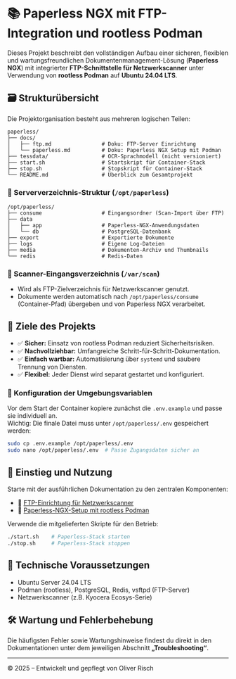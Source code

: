 # 📚 Paperless NGX mit FTP-Integration und rootless Podman

Dieses Projekt beschreibt den vollständigen Aufbau einer sicheren, flexiblen und wartungsfreundlichen Dokumentenmanagement-Lösung (**Paperless NGX**) mit integrierter **FTP-Schnittstelle für Netzwerkscanner** unter Verwendung von **rootless Podman** auf **Ubuntu 24.04 LTS**.

## 🗃️ Strukturübersicht

Die Projektorganisation besteht aus mehreren logischen Teilen:

```
paperless/
├── docs/
│   ├── ftp.md                # Doku: FTP-Server Einrichtung
│   └── paperless.md          # Doku: Paperless NGX Setup mit Podman
├── tessdata/                 # OCR-Sprachmodell (nicht versioniert)
├── start.sh                  # Startskript für Container-Stack
├── stop.sh                   # Stopskript für Container-Stack
└── README.md                 # Überblick zum Gesamtprojekt
```

### 🔄 Serververzeichnis-Struktur (`/opt/paperless`)

```
/opt/paperless/
├── consume                   # Eingangsordner (Scan-Import über FTP)
├── data                      
│   ├── app                   # Paperless-NGX-Anwendungsdaten
│   └── db                    # PostgreSQL-Datenbank
├── export                    # Exportierte Dokumente
├── logs                      # Eigene Log-Dateien
├── media                     # Dokumenten-Archiv und Thumbnails
└── redis                     # Redis-Daten
```

### 📂 Scanner-Eingangsverzeichnis (`/var/scan`)

* Wird als FTP-Zielverzeichnis für Netzwerkscanner genutzt.
* Dokumente werden automatisch nach `/opt/paperless/consume` (Container-Pfad) übergeben und von Paperless NGX verarbeitet.

## 🚩 Ziele des Projekts

* ✅ **Sicher:** Einsatz von rootless Podman reduziert Sicherheitsrisiken.
* ✅ **Nachvollziehbar:** Umfangreiche Schritt-für-Schritt-Dokumentation.
* ✅ **Einfach wartbar:** Automatisierung über `systemd` und saubere Trennung von Diensten.
* ✅ **Flexibel:** Jeder Dienst wird separat gestartet und konfiguriert.

### 🔑 Konfiguration der Umgebungsvariablen

Vor dem Start der Container kopiere zunächst die `.env.example` und passe sie individuell an.  
Wichtig: Die finale Datei muss unter `/opt/paperless/.env` gespeichert werden:

```bash
sudo cp .env.example /opt/paperless/.env
sudo nano /opt/paperless/.env  # Passe Zugangsdaten sicher an
```

## 🚀 Einstieg und Nutzung

Starte mit der ausführlichen Dokumentation zu den zentralen Komponenten:

* 📑 [FTP-Einrichtung für Netzwerkscanner](docs/ftp.md)
* 📑 [Paperless-NGX-Setup mit rootless Podman](docs/paperless.md)

Verwende die mitgelieferten Skripte für den Betrieb:

```bash
./start.sh    # Paperless-Stack starten
./stop.sh     # Paperless-Stack stoppen
```

## 🔧 Technische Voraussetzungen

* Ubuntu Server 24.04 LTS
* Podman (rootless), PostgreSQL, Redis, vsftpd (FTP-Server)
* Netzwerkscanner (z.B. Kyocera Ecosys-Serie)

## 🛠️ Wartung und Fehlerbehebung

Die häufigsten Fehler sowie Wartungshinweise findest du direkt in den Dokumentationen unter dem jeweiligen Abschnitt **„Troubleshooting“**.

---

© 2025 – Entwickelt und gepflegt von Oliver Risch
